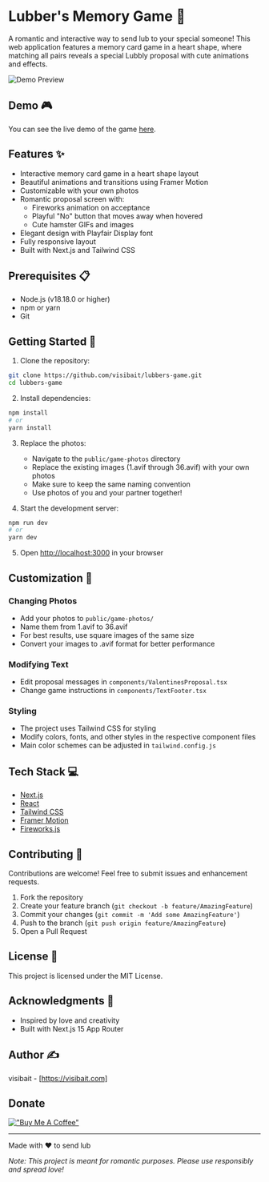 # Lubber's Memory Game 💝

A romantic and interactive way to send lub to your special someone! This web application features a memory card game in a heart shape, where matching all pairs reveals a special Lubbly proposal with cute animations and effects.

![Demo Preview](public/github-demo.gif)

## Demo 🎮

You can see the live demo of the game [here](https://valentines-proposal-visibait.vercel.app).

## Features ✨

- Interactive memory card game in a heart shape layout
- Beautiful animations and transitions using Framer Motion
- Customizable with your own photos
- Romantic proposal screen with:
  - Fireworks animation on acceptance
  - Playful "No" button that moves away when hovered
  - Cute hamster GIFs and images
- Elegant design with Playfair Display font
- Fully responsive layout
- Built with Next.js and Tailwind CSS

## Prerequisites 📋

- Node.js (v18.18.0 or higher)
- npm or yarn
- Git

## Getting Started 🚀

1. Clone the repository:
```bash
git clone https://github.com/visibait/lubbers-game.git
cd lubbers-game
```

2. Install dependencies:
```bash
npm install
# or
yarn install
```

3. Replace the photos:
   - Navigate to the `public/game-photos` directory
   - Replace the existing images (1.avif through 36.avif) with your own photos
   - Make sure to keep the same naming convention
   - Use photos of you and your partner together!

4. Start the development server:
```bash
npm run dev
# or
yarn dev
```

5. Open [http://localhost:3000](http://localhost:3000) in your browser

## Customization 🎨

### Changing Photos
- Add your photos to `public/game-photos/`
- Name them from 1.avif to 36.avif
- For best results, use square images of the same size
- Convert your images to .avif format for better performance

### Modifying Text
- Edit proposal messages in `components/ValentinesProposal.tsx`
- Change game instructions in `components/TextFooter.tsx`

### Styling
- The project uses Tailwind CSS for styling
- Modify colors, fonts, and other styles in the respective component files
- Main color schemes can be adjusted in `tailwind.config.js`

## Tech Stack 💻

- [Next.js](https://nextjs.org/)
- [React](https://reactjs.org/)
- [Tailwind CSS](https://tailwindcss.com/)
- [Framer Motion](https://www.framer.com/motion/)
- [Fireworks.js](https://fireworks.js.org/)

## Contributing 🤝

Contributions are welcome! Feel free to submit issues and enhancement requests.

1. Fork the repository
2. Create your feature branch (`git checkout -b feature/AmazingFeature`)
3. Commit your changes (`git commit -m 'Add some AmazingFeature'`)
4. Push to the branch (`git push origin feature/AmazingFeature`)
5. Open a Pull Request

## License 📄

This project is licensed under the MIT License.

## Acknowledgments 🙏

- Inspired by love and creativity
- Built with Next.js 15 App Router

## Author ✍️

visibait - [https://visibait.com]

## Donate
[!["Buy Me A Coffee"](https://www.buymeacoffee.com/assets/img/custom_images/orange_img.png)](https://www.buymeacoffee.com/visibait)

---

Made with ❤️ to send lub

*Note: This project is meant for romantic purposes. Please use responsibly and spread love!*